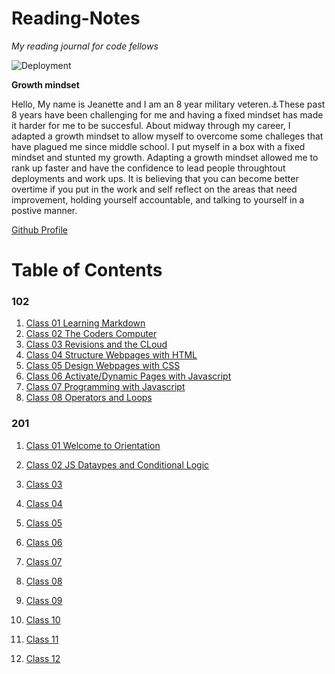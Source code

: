 # Reading-Notes

*My reading journal for code fellows*

![Deployment](https://i.imgur.com/M7Zr2rc.jpeg)

**Growth mindset**

 Hello, My name is Jeanette and I am an 8 year military veteren.⚓These past 8 years have been challenging for me and having a fixed mindset has made it harder for me to be succesful. About midway through my career, I adapted a growth mindset to allow myself to overcome some challeges that have plagued me since middle school. I put myself in a box with a fixed mindset and stunted my growth. Adapting a growth mindset allowed me to rank up faster and have the confidence to lead people throughtout deployments and work ups. It is believing that you can become better overtime if you put in the work and self reflect on the areas that need improvement, holding yourself accountable, and talking to yourself in a postive manner.

[Github Profile](https://github.com/JCLEYVA)

# Table of Contents

### 102

1. [Class 01 Learning Markdown](https://jcleyva.github.io/reading-notes/class102/class1b)
2. [Class 02 The Coders Computer](https://jcleyva.github.io/reading-notes/class102/class2)
3. [Class 03 Revisions and the CLoud](https://jcleyva.github.io/reading-notes/class102/class03Revisionsandtheclous)
4. [Class 04 Structure Webpages with HTML](https://jcleyva.github.io/reading-notes/class102/class04)
5. [Class 05 Design Webpages with CSS](https://jcleyva.github.io/reading-notes/class102/class05)
6. [Class 06 Activate/Dynamic Pages with Javascript](https://jcleyva.github.io/reading-notes/class102/class06)
7. [Class 07 Programming with Javascript](https://jcleyva.github.io/reading-notes/class102/class07)
8. [Class 08 Operators and Loops](https://jcleyva.github.io/reading-notes/class102/class08)

### 201

1. [Class 01 Welcome to Orientation](https://jcleyva.github.io/reading-notes/class1b)
2. [Class 02 JS Dataypes and Conditional Logic](/class201/Class202.md)
3. [Class 03]()
4. [Class 04]()
5. [Class 05]()
6. [Class 06]()
7. [Class 07]()
8. [Class 08]()
9. [Class 09]()

10. [Class 10]()
11. [Class 11]()
12. [Class 12]()
